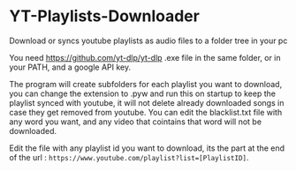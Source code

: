 # YT-Playlists-Downloader
Download or syncs youtube playlists as audio files to a folder tree in your pc

You need https://github.com/yt-dlp/yt-dlp .exe file in the same folder, or in your PATH, and a google API key.

The program will create subfolders for each playlist you want to download, you can change the extension to .pyw and run this on startup to keep the playlist synced with youtube, it will not delete already downloaded songs in case they get removed from youtube. You can edit the blacklist.txt file with any word you want, and any video that cointains that word will not be downloaded.

Edit the file with any playlist id you want to download, its the part at the end of the url : `https://www.youtube.com/playlist?list=[PlaylistID]`.
